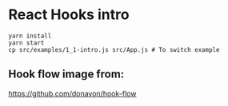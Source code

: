 # React Hooks intro
```
yarn install
yarn start
cp src/examples/1_1-intro.js src/App.js # To switch example 
```

## Hook flow image from:
https://github.com/donavon/hook-flow
